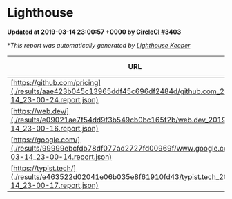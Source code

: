 
# Lighthouse

**Updated at 2019-03-14 23:00:57 +0000 by [CircleCI #3403](https://circleci.com/gh/ItinerisLtd/lighthouse-keeper-example/3403)**

**This report was automatically generated by [Lighthouse Keeper](https://github.com/itinerisltd/lighthouse-keeper)*

| URL | Performance | Accessibility | Best Practices | SEO | PWA | Updated At |
| --- | --- | --- | --- | --- | --- | --- |
| [https://github.com/pricing](./results/aae423b045c13965ddf45c696df2484d/github.com_2019-03-14_23-00-24.report.json) | 0.8 | 0.89 | 0.93 | 0.9 | 0.58 | 2019-03-14T23:00:24.771Z |
| [https://web.dev/](./results/e09021ae7f54dd9f3b549cb0bc165f2b/web.dev_2019-03-14_23-00-16.report.json) | 0.95 | 0.93 | 1 | 0.87 | 1 | 2019-03-14T23:00:16.095Z |
| [https://google.com/](./results/99999ebcfdb78df077ad2727fd00969f/www.google.com_2019-03-14_23-00-14.report.json) | 0.95 | 0.71 | 0.93 | 0.82 | 0.58 | 2019-03-14T23:00:14.795Z |
| [https://typist.tech/](./results/e463522d02041e06b035e8f61910fd43/typist.tech_2019-03-14_23-00-17.report.json) | 1 |  |  |  |  | 2019-03-14T23:00:17.330Z |
